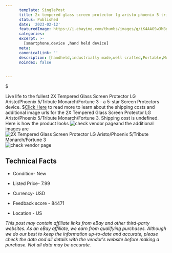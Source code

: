 ```yaml
---
      template: SinglePost
      title: 2x tempered glass screen protector lg aristo phoenix 5 tribute monarch fortune 3
      status: Published
      date: '2023-02-12'
      featuredImage: https://i.ebayimg.com/thumbs/images/g/iK4AAOSw3hBgO4uZ/s-l225.jpg
      categories: 
      excerpt: >-
        [smartphone,device ,hand held device]
      meta:
      canonicalLink: ''
      description: [handheld,industrially made,well crafted,Portable,Mobile,Compact,Convenient,Lightweight,Maneuverable,Man-portable,Miniature,Carriable,Hand-held,Light,Holdable,Transportable,Mobile device,Pocket-sized,On-the-go,Wireless,Cordless,Compact size,Convenient size, smartphone,device ,hand held device]
      noindex: false
      
        
---
```

$

Live life to the fullest 2X Tempered Glass Screen Protector LG Aristo/Phoenix 5/Tribute Monarch/Fortune 3 - a 5-star Screen Protectors device.
$[Click Here](https://www.ebay.com/itm/144861673981?hash=item21ba6db9fd%3Ag%3AiK4AAOSw3hBgO4uZ&mkevt=1&mkcid=1&mkrid=711-53200-19255-0&campid=%253CePNCampaignId%253E&customid=%253CreferenceId%253E&toolid=10049) to read more to learn about the shipping costs and additional image urls for the 2X Tempered Glass Screen Protector LG Aristo/Phoenix 5/Tribute Monarch/Fortune 3. Shipping cost is undefined. Here is how the product looks ![check vendor page](https://i.ebayimg.com/thumbs/images/g/iK4AAOSw3hBgO4uZ/s-l225.jpg)and the additional images are![2X Tempered Glass Screen Protector LG Aristo/Phoenix 5/Tribute Monarch/Fortune 3](https://i.ebayimg.com/images/g/iK4AAOSw3hBgO4uZ/s-l1200.jpg)![check vendor page](https://origin-galleryplus.ebayimg.com/ws/web/144861673981_2_0_1/225x225.jpg,https://origin-galleryplus.ebayimg.com/ws/web/144861673981_3_0_1/225x225.jpg,https://origin-galleryplus.ebayimg.com/ws/web/144861673981_4_0_1/225x225.jpg,https://origin-galleryplus.ebayimg.com/ws/web/144861673981_5_0_1/225x225.jpg,https://origin-galleryplus.ebayimg.com/ws/web/144861673981_6_0_1/225x225.jpg,https://origin-galleryplus.ebayimg.com/ws/web/144861673981_7_0_1/225x225.jpg,https://origin-galleryplus.ebayimg.com/ws/web/144861673981_8_0_1/225x225.jpg,https://origin-galleryplus.ebayimg.com/ws/web/144861673981_9_0_1/225x225.jpg,https://origin-galleryplus.ebayimg.com/ws/web/144861673981_10_0_1/225x225.jpg)



 ## Technical Facts 



     
      

 - Condition- New 


      

 - Listed Price- 7.99 


      

 - Currency- USD 


      

 - Feedback score - 84471 


      

 - Location - US 


      
      

 *_This post may contain affiliate links from eBay and other third-party websites. As an eBay affiliate, we earn from qualifying purchases. Although we do our best to keep the information up-to-date and accurate, please check the date and all details with the vendor's website before making a purchase. Not all data may be accurate._*







